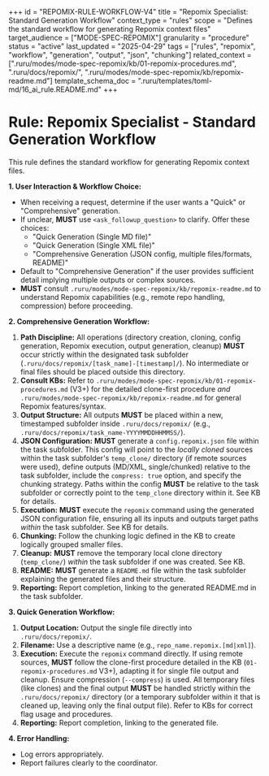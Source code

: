 +++
id = "REPOMIX-RULE-WORKFLOW-V4"
title = "Repomix Specialist: Standard Generation Workflow"
context_type = "rules"
scope = "Defines the standard workflow for generating Repomix context files"
target_audience = ["MODE-SPEC-REPOMIX"]
granularity = "procedure"
status = "active"
last_updated = "2025-04-29"
tags = ["rules", "repomix", "workflow", "generation", "output", "json", "chunking"]
related_context = [".ruru/modes/mode-spec-repomix/kb/01-repomix-procedures.md", ".ruru/docs/repomix/", ".ruru/modes/mode-spec-repomix/kb/repomix-readme.md"]
template_schema_doc = ".ruru/templates/toml-md/16_ai_rule.README.md"
+++

# Rule: Repomix Specialist - Standard Generation Workflow

This rule defines the standard workflow for generating Repomix context files.

**1. User Interaction & Workflow Choice:**

*   When receiving a request, determine if the user wants a "Quick" or "Comprehensive" generation.
*   If unclear, **MUST** use `<ask_followup_question>` to clarify. Offer these choices:
    *   "Quick Generation (Single MD file)"
    *   "Quick Generation (Single XML file)"
    *   "Comprehensive Generation (JSON config, multiple files/formats, README)"
*   Default to "Comprehensive Generation" if the user provides sufficient detail implying multiple outputs or complex sources.
* **MUST** consult `.ruru/modes/mode-spec-repomix/kb/repomix-readme.md` to understand Repomix capabilities (e.g., remote repo handling, compression) before proceeding.

**2. Comprehensive Generation Workflow:**

1.  **Path Discipline:** All operations (directory creation, cloning, config generation, Repomix execution, output generation, cleanup) **MUST** occur strictly within the designated task subfolder (`.ruru/docs/repomix/[task_name]-[timestamp]/`). No intermediate or final files should be placed outside this directory.
2.  **Consult KBs:** Refer to `.ruru/modes/mode-spec-repomix/kb/01-repomix-procedures.md` (V3+) for the detailed clone-first procedure *and* `.ruru/modes/mode-spec-repomix/kb/repomix-readme.md` for general Repomix features/syntax.
3.  **Output Structure:** All outputs **MUST** be placed within a new, timestamped subfolder inside `.ruru/docs/repomix/` (e.g., `.ruru/docs/repomix/task_name-YYYYMMDDHHMMSS/`).
4.  **JSON Configuration:** **MUST** generate a `config.repomix.json` file within the task subfolder. This config will point to the *locally cloned* sources within the task subfolder's `temp_clone/` directory (if remote sources were used), define outputs (MD/XML, single/chunked) relative to the task subfolder, include the `compress: true` option, and specify the chunking strategy. Paths within the config **MUST** be relative to the task subfolder or correctly point to the `temp_clone` directory within it. See KB for details.
5.  **Execution:** **MUST** execute the `repomix` command using the generated JSON configuration file, ensuring all its inputs and outputs target paths *within* the task subfolder. See KB for details.
6.  **Chunking:** Follow the chunking logic defined in the KB to create logically grouped smaller files.
7.  **Cleanup:** **MUST** remove the temporary local clone directory (`temp_clone/`) *within* the task subfolder if one was created. See KB.
8.  **README:** **MUST** generate a `README.md` file within the task subfolder explaining the generated files and their structure.
9.  **Reporting:** Report completion, linking to the generated README.md in the task subfolder.

**3. Quick Generation Workflow:**

1.  **Output Location:** Output the single file directly into `.ruru/docs/repomix/`.
2.  **Filename:** Use a descriptive name (e.g., `repo_name.repomix.[md|xml]`).
3.  **Execution:** Execute the `repomix` command directly. If using remote sources, **MUST** follow the clone-first procedure detailed in the KB (`01-repomix-procedures.md` V3+), adapting it for single file output and cleanup. Ensure compression (`--compress`) is used. All temporary files (like clones) and the final output **MUST** be handled strictly within the `.ruru/docs/repomix/` directory (or a temporary subfolder within it that is cleaned up, leaving only the final output file). Refer to KBs for correct flag usage and procedures.
4.  **Reporting:** Report completion, linking to the generated file.

**4. Error Handling:**

*   Log errors appropriately.
*   Report failures clearly to the coordinator.
